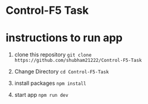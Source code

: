 # Control-F5 Task 

# instructions to run app

1) clone this repository
   `git clone https://github.com/shubham21222/Control-F5-Task`

2) Change Directory
   `cd Control-F5-Task`

3) install packages
   `npm install`

4) start app
   `npm run dev`

